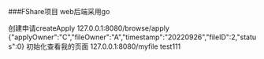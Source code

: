 ###FShare项目
web后端采用go

创建申请createApply
127.0.0.1:8080/browse/apply
{"applyOwner":"C","fileOwner":"A","timestamp":"20220926","fileID":2,"status":0}
初始化查看我的页面
127.0.0.1:8080/myfile
test111